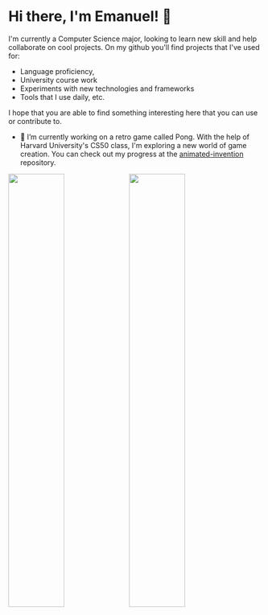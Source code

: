 # Hi there, I'm Emanuel! 👋 

I'm currently a Computer Science major, looking to learn new skill and help collaborate on cool projects. On my github you'll find projects that I've used for: 
- Language proficiency,
- University course work 
- Experiments with new technologies and frameworks
- Tools that I use daily, etc.

I hope that you are able to find something interesting here that you can use or contribute to.


- 🔭 I’m currently working on a retro game called Pong. With the help of Harvard University's CS50 class, I'm exploring a new world of game creation. You can check out my progress at the [animated-invention](https://github.com/Emanuelf-sfsu/animated-invention) repository.  



<img align="left" width="47%" src="https://github-readme-stats.vercel.app/api?username=Emanuelf-sfsu&show_icons=true&theme=dracula"/>
<img align="left" width="47%" src="https://github-readme-stats.vercel.app/api/top-langs/?username=Emanuelf-sfsu&layout=compact"/>


<!--
**Emanuelf-sfsu/Emanuelf-sfsu** is a ✨ _special_ ✨ repository because its `README.md` (this file) appears on your GitHub profile.

Here are some ideas to get you started:

- 🔭 I’m currently working on ...
- 🌱 I’m currently learning ...
- 👯 I’m looking to collaborate on ...
- 🤔 I’m looking for help with ...
- 💬 Ask me about ...
- 📫 How to reach me: ...
- 😄 Pronouns: ...
- ⚡ Fun fact: ....
-->
